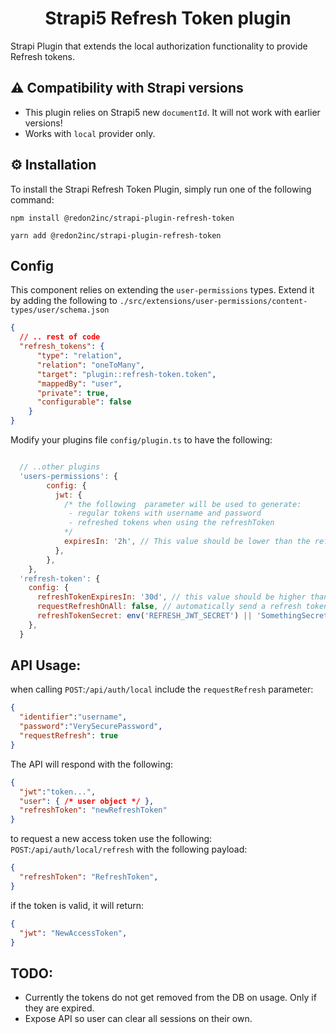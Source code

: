 # 
<h1 align="center">
  Strapi5 Refresh Token plugin
</h1>

Strapi Plugin that extends the local authorization functionality to provide Refresh tokens.

## ⚠️ Compatibility with Strapi versions

- This plugin relies on Strapi5 new `documentId`. It will not work with earlier versions!
- Works with `local` provider only.

## ⚙️ Installation

To install the Strapi Refresh Token Plugin, simply run one of the following command:

```
npm install @redon2inc/strapi-plugin-refresh-token
```

```
yarn add @redon2inc/strapi-plugin-refresh-token
```

## Config

This component relies on extending the `user-permissions` types. Extend it by adding the following to `./src/extensions/user-permissions/content-types/user/schema.json`

```json
{
  // .. rest of code
  "refresh_tokens": {
      "type": "relation",
      "relation": "oneToMany",
      "target": "plugin::refresh-token.token",
      "mappedBy": "user",
      "private": true,
      "configurable": false
    }
}
```

Modify your plugins file  `config/plugin.ts` to have the following:


```javascript

  // ..other plugins
  'users-permissions': {
        config: {
          jwt: {
            /* the following  parameter will be used to generate:
             - regular tokens with username and password
             - refreshed tokens when using the refreshToken
            */
            expiresIn: '2h', // This value should be lower than the refreshTokenExpiresIn below.
          },
        },
    },
  'refresh-token': {
    config: {
      refreshTokenExpiresIn: '30d', // this value should be higher than the jwt.expiresIn
      requestRefreshOnAll: false, // automatically send a refresh token in all login requests.
      refreshTokenSecret: env('REFRESH_JWT_SECRET') || 'SomethingSecret',
    },
  }
```

## API Usage:

when calling `POST`:`/api/auth/local` include the `requestRefresh` parameter:

```json
{
  "identifier":"username",
  "password":"VerySecurePassword",
  "requestRefresh": true
}
```
The API will respond with the following:
```json
{
  "jwt":"token...",
  "user": { /* user object */ },
  "refreshToken": "newRefreshToken"
}
```

to request a new access token use the following: 
`POST`:`/api/auth/local/refresh` with the following payload:
```json
{
  "refreshToken": "RefreshToken",
}
```
if the token is valid, it will return:
```json
{
  "jwt": "NewAccessToken",
}
```

## TODO:
- Currently the tokens do not get removed from the DB on usage. Only if they are expired. 
- Expose API so user can clear all sessions on their own. 